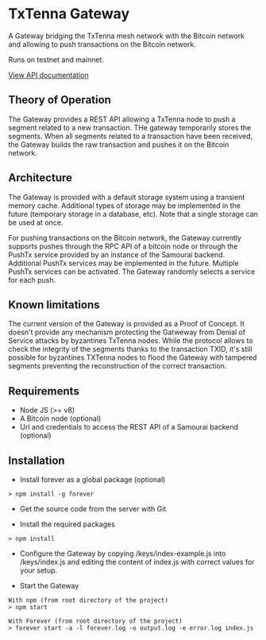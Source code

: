 # TxTenna Gateway

A Gateway bridging the TxTenna mesh network with the Bitcoin network and allowing to push transactions on the Bitcoin network.

Runs on testnet and mainnet.

[View API documentation](../master/doc/POST_segments.md)

## Theory of Operation

The Gateway provides a REST API allowing a TxTenna node to push a segment related to a new transaction.
THe gateway temporarily stores the segments. When all segments related to a transaction have been received, the Gateway builds the raw transaction and pushes it on the Bitcoin network.

## Architecture

The Gateway is provided with a default storage system using a transient memory cache. Additional types of storage may be implemented in the future (temporary storage in a database, etc). Note that a single storage can be used at once.

For pushing transactions on the Bitcoin network, the Gateway currently supports pushes through the RPC API of a bitcoin node or through the PushTx service provided by an instance of the Samourai backend. Additional PushTx services may be implemented in the future. Multiple PushTx services can be activated. The Gateway randomly selects a service for each push.

## Known limitations

The current version of the Gateway is provided as a Proof of Concept. It doesn't provide any mechanism protecting the Gatweway from Denial of Service attacks by byzantines TxTenna nodes. While the protocol allows to check the integrity of the segments thanks to the transaction TXID, it's still possible for byzantines TXTenna nodes to flood the Gateway with tampered segments preventing the reconstruction of the correct transaction.

## Requirements

* Node JS (>= v8)
* A Bitcoin node (optional)
* Url and credentials to access the REST API of a Samourai backend (optional)

## Installation

* Install forever as a global package (optional)

```
> npm install -g forever
```

* Get the source code from the server with Git

* Install the required packages

```
> npm install
```

* Configure the Gateway by copying /keys/index-example.js into /keys/index.js and editing the content of index.js with correct values for your setup.

* Start the Gateway

```
With npm (from root directory of the project)
> npm start

With Forever (from root directory of the project)
> forever start -a -l forever.log -o output.log -e error.log index.js
```
